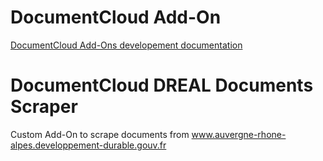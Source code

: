 
# DocumentCloud Add-On

[DocumentCloud Add-Ons developement documentation](https://github.com/MuckRock/documentcloud-hello-world-addon/wiki/)

# DocumentCloud DREAL Documents Scraper

Custom Add-On to scrape documents from www.auvergne-rhone-alpes.developpement-durable.gouv.fr

